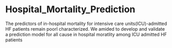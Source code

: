 # Hospital_Mortality_Prediction
The predictors of in-hospital mortality for intensive care units(ICU)-admitted HF patients remain poorl characterized. We amided to develop and validate a prediction model for all cause in hospital moratlity among ICU admitted HF patients
